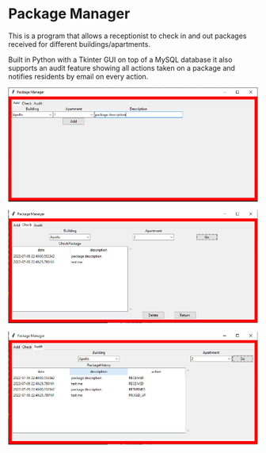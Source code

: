 # Package Manager

This is a program that allows a receptionist to check in and out packages received for different buildings/apartments. 


Built in Python with a Tkinter GUI on top of a MySQL database it also supports an audit feature showing all actions taken on a package and notifies residents by email on every action. 


![UI](./images/CaptureAdd.PNG)

![UI](./images/CaptureCheck.PNG)

![UI](./images/CaptureAudit.PNG)
